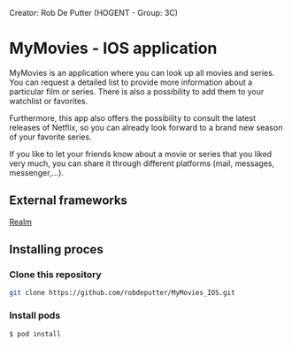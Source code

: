 Creator: Rob De Putter (HOGENT - Group: 3C)

# MyMovies - IOS application

MyMovies is an application where you can look up all movies and series. You can request a detailed list to provide more information about a particular film or series.  There is also a possibility to add them to your watchlist or favorites. 

Furthermore, this app also offers the possibility to consult the latest releases of Netflix, so you can already look forward to a brand new season of your favorite series.

If you like to let your friends know about a movie or series that you liked very much, you can share it through different platforms (mail, messages, messenger,...).

## External frameworks
[Realm](https://realm.io) 

## Installing proces
### Clone this repository
```bash
git clone https://github.com/robdeputter/MyMovies_IOS.git
```

### Install pods
```bash
$ pod install
```
